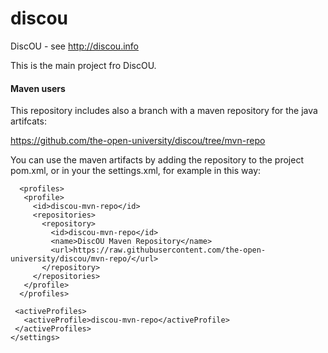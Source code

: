 discou
======

DiscOU - see http://discou.info

This is the main project fro DiscOU.


#### Maven users
This repository includes also a branch with a maven repository for the java artifcats:

https://github.com/the-open-university/discou/tree/mvn-repo

You can use the maven artifacts by adding the repository to the project pom.xml, or in your the settings.xml, for example in this way:
```
  <profiles>
   <profile>
     <id>discou-mvn-repo</id>
     <repositories>
       <repository>
         <id>discou-mvn-repo</id>
         <name>DiscOU Maven Repository</name>
         <url>https://raw.githubusercontent.com/the-open-university/discou/mvn-repo/</url>
       </repository>
     </repositories>
   </profile>
  </profiles>

 <activeProfiles>
   <activeProfile>discou-mvn-repo</activeProfile>
 </activeProfiles>
</settings>
```

